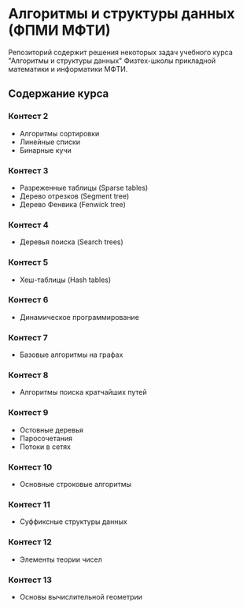 # Алгоритмы и структуры данных (ФПМИ МФТИ)

Репозиторий содержит решения некоторых задач учебного курса "Алгоритмы и структуры данных" Физтех-школы прикладной математики и информатики МФТИ.

## Содержание курса

### Контест 2
- Алгоритмы сортировки
- Линейные списки
- Бинарные кучи

### Контест 3
- Разреженные таблицы (Sparse tables)
- Дерево отрезков (Segment tree)
- Дерево Фенвика (Fenwick tree)

### Контест 4
- Деревья поиска (Search trees)

### Контест 5
- Хеш-таблицы (Hash tables)

### Контест 6
- Динамическое программирование

### Контест 7
- Базовые алгоритмы на графах

### Контест 8
- Алгоритмы поиска кратчайших путей

### Контест 9
- Остовные деревья
- Паросочетания
- Потоки в сетях

### Контест 10
- Основные строковые алгоритмы

### Контест 11
- Суффиксные структуры данных

### Контест 12
- Элементы теории чисел

### Контест 13
- Основы вычислительной геометрии
